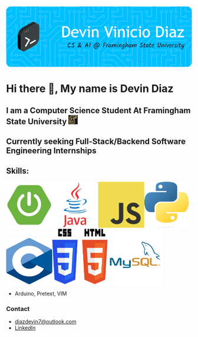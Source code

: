 ![Header](./gb-header.png)

# Hi there 👋, My name is Devin Diaz
## I am a Computer Science Student At Framingham State University  <img src="fsu-logo.jpg" width="25" height="25">
## Currently seeking **Full-Stack/Backend Software Engineering Internships**

## Skills:
<img src="spring-boot-img.png" width="125" height="125"><img src="java-logo.webp" width="125" height="125"><img src="javascript-img.png" width="125" height="125"><img src="py-image.png" width="125" height="125"><img src="c-img.png" width="125" height="125"><img src="html-css-img.png" width="150" height="150"><img src="sql.png" width="150" height="150">
- Arduino, Pretext, VIM

### Contact
- [diazdevin7@outlook.com](mailto:diazdevin7@outlook.com)
- [LinkedIn](https://www.linkedin.com/in/diazdevin/)










